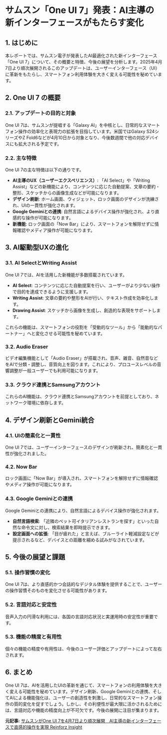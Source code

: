 # サムスン「One UI 7」発表：AI主導の新インターフェースがもたらす変化

## 1. はじめに

本レポートでは、サムスン電子が発表したAI最適化された新インターフェース「One UI 7」について、その概要と特徴、今後の展望を分析します。2025年4月7日より順次展開されるこのアップデートは、ユーザーインターフェース（UI）に革新をもたらし、スマートフォン利用体験を大きく変える可能性を秘めています。

## 2. One UI 7 の概要

### 2.1. アップデートの目的と対象

One UI 7は、サムスンが提唱する「Galaxy AI」を中核とし、日常的なスマートフォン操作の効率化と表現力の拡張を目指しています。米国ではGalaxy S24シリーズやZ Fold6などが4月10日から対象となり、今後数週間で他の対応デバイスにも拡大される予定です。

### 2.2. 主な特徴

One UI 7の主な特徴は以下の通りです。

* **AI主導のUX（ユーザーエクスペリエンス）**: 「AI Select」や「Writing Assist」などの新機能により、コンテンツに応じた自動提案、文章の要約・整形、スケッチからの画像生成などが可能になります。
* **デザイン刷新**: ホーム画面、ウィジェット、ロック画面のデザインが洗練され、UIの一貫性が強化されます。
* **Google Geminiとの連携**: 自然言語によるデバイス操作が強化され、より直感的な操作が可能になります。
* **新機能**: ロック画面の「Now Bar」により、スマートフォンを解除せずに情報確認やメディア操作が可能になります。

## 3. AI駆動型UXの進化

### 3.1. AI SelectとWriting Assist

One UI 7では、AIを活用した新機能が多数搭載されています。

* **AI Select**: コンテンツに応じた自動提案を行い、ユーザーがより少ない操作で目的を達成できるように支援します。
* **Writing Assist**: 文章の要約や整形をAIが行い、テキスト作成を効率化します。
* **Drawing Assist**: スケッチから画像を生成し、創造的な表現をサポートします。

これらの機能は、スマートフォンの役割を「受動的なツール」から「能動的なパートナー」へと変化させる可能性を秘めています。

### 3.2. Audio Eraser

ビデオ編集機能として「Audio Eraser」が搭載され、音声、雑音、自然音などをAIで分類・調整し、音質向上を図ります。これにより、プロユースレベルの音響調整が一般ユーザーでも利用可能になります。

### 3.3. クラウド連携とSamsungアカウント

これらのAI機能は、クラウド連携とSamsungアカウントを前提としており、ネットワーク環境に依存します。

## 4. デザイン刷新とGemini統合

### 4.1. UIの簡素化と一貫性

One UI 7では、ユーザーインターフェースのデザインが刷新され、簡素化と一貫性が強化されました。

### 4.2. Now Bar

ロック画面に「Now Bar」が導入され、スマートフォンを解除せずに情報確認やメディア操作が可能になります。

### 4.3. Google Geminiとの連携

Google Geminiとの連携により、自然言語によるデバイス操作が強化されます。

* **自然言語検索**: 「近隣のペット可イタリアンレストランを探す」といった自然な命令文に対し、検索結果を即時提示できます。
* **設定画面への拡張**: 「目が疲れた」と言えば、ブルーライト軽減設定などが提示されるなど、デバイスとの距離を縮める試みがなされています。

## 5. 今後の展望と課題

### 5.1. 操作習慣の変化

One UI 7は、より直感的かつ会話的なデジタル体験を提供することで、ユーザーの操作習慣そのものを変化させる可能性があります。

### 5.2. 言語対応と安定性

音声入力の円滑な利用には、各国の言語対応状況と実運用時の安定性が重要です。

### 5.3. 機能の精度と有用性

個々の機能の精度や有用性は、今後のユーザー評価とアップデートによって左右されます。

## 6. まとめ

One UI 7は、AIを活用したUIの革新を通じて、スマートフォンの利用体験を大きく変える可能性を秘めています。デザイン刷新、Google Geminiとの連携、そしてAIによる機能強化は、ユーザーの創造性を刺激し、日常的なスマートフォン操作の質的変化を促すでしょう。しかし、その利便性が最大限に活かされるためには、言語対応や機能の精度向上が不可欠です。今後の展開に注目が集まります。


**元記事:** [サムスンがOne UI 7を4月7日より順次展開　AI主導の新インターフェースで直感的操作を実現 Reinforz Insight](https://reinforz.co.jp/bizmedia/78327/)